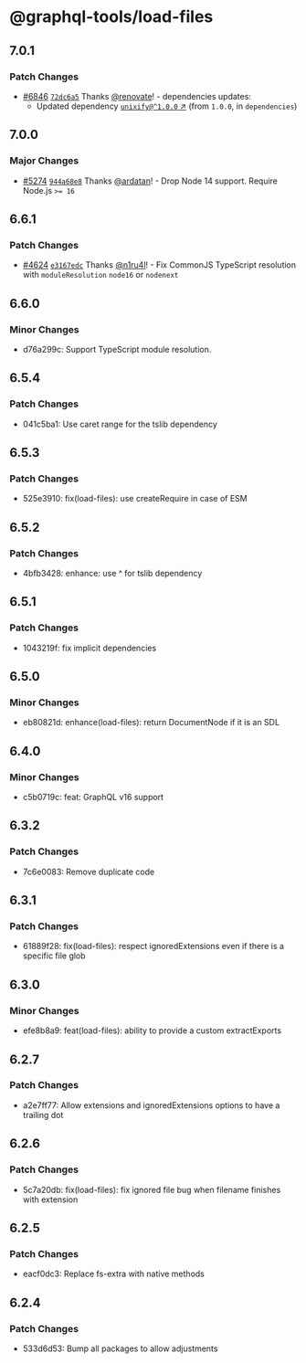 # @graphql-tools/load-files

## 7.0.1

### Patch Changes

- [#6846](https://github.com/ardatan/graphql-tools/pull/6846)
  [`72dc6a5`](https://github.com/ardatan/graphql-tools/commit/72dc6a527a14dc04f4590e88c6af7dfb63fa6663)
  Thanks [@renovate](https://github.com/apps/renovate)! - dependencies updates:
  - Updated dependency [`unixify@^1.0.0` ↗︎](https://www.npmjs.com/package/unixify/v/1.0.0) (from
    `1.0.0`, in `dependencies`)

## 7.0.0

### Major Changes

- [#5274](https://github.com/ardatan/graphql-tools/pull/5274)
  [`944a68e8`](https://github.com/ardatan/graphql-tools/commit/944a68e8becf9c86b4c97fd17c372d98a285b955)
  Thanks [@ardatan](https://github.com/ardatan)! - Drop Node 14 support. Require Node.js `>= 16`

## 6.6.1

### Patch Changes

- [#4624](https://github.com/ardatan/graphql-tools/pull/4624)
  [`e3167edc`](https://github.com/ardatan/graphql-tools/commit/e3167edc98172fda88ce2306c10c7d4a23d91d67)
  Thanks [@n1ru4l](https://github.com/n1ru4l)! - Fix CommonJS TypeScript resolution with
  `moduleResolution` `node16` or `nodenext`

## 6.6.0

### Minor Changes

- d76a299c: Support TypeScript module resolution.

## 6.5.4

### Patch Changes

- 041c5ba1: Use caret range for the tslib dependency

## 6.5.3

### Patch Changes

- 525e3910: fix(load-files): use createRequire in case of ESM

## 6.5.2

### Patch Changes

- 4bfb3428: enhance: use ^ for tslib dependency

## 6.5.1

### Patch Changes

- 1043219f: fix implicit dependencies

## 6.5.0

### Minor Changes

- eb80821d: enhance(load-files): return DocumentNode if it is an SDL

## 6.4.0

### Minor Changes

- c5b0719c: feat: GraphQL v16 support

## 6.3.2

### Patch Changes

- 7c6e0083: Remove duplicate code

## 6.3.1

### Patch Changes

- 61889f28: fix(load-files): respect ignoredExtensions even if there is a specific file glob

## 6.3.0

### Minor Changes

- efe8b8a9: feat(load-files): ability to provide a custom extractExports

## 6.2.7

### Patch Changes

- a2e7ff77: Allow extensions and ignoredExtensions options to have a trailing dot

## 6.2.6

### Patch Changes

- 5c7a20db: fix(load-files): fix ignored file bug when filename finishes with extension

## 6.2.5

### Patch Changes

- eacf0dc3: Replace fs-extra with native methods

## 6.2.4

### Patch Changes

- 533d6d53: Bump all packages to allow adjustments
